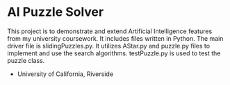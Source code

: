 # AI Puzzle Solver


This project is to demonstrate and extend Artificial Intelligence features from my university coursework. It includes files written in Python. The main driver file is slidingPuzzles.py. It utilizes AStar.py and puzzle.py files to implement and use the search algorithms. testPuzzle.py is used to test the puzzle class.

- University of California, Riverside
